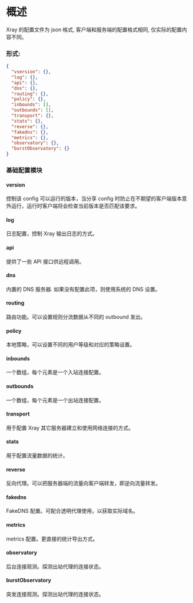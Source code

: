 # 概述

Xray 的配置文件为 json 格式, 客户端和服务端的配置格式相同, 仅实际的配置内容不同。

### 形式:

```json
{
  "vsersion": {},
  "log": {},
  "api": {},
  "dns": {},
  "routing": {},
  "policy": {},
  "inbounds": [],
  "outbounds": [],
  "transport": {},
  "stats": {},
  "reverse": {},
  "fakedns": {},
  "metrics": {},
  "observatory": {},
  "burstObservatory": {}
}
```

### 基础配置模块

#### version

控制该 config 可以运行的版本，当分享 config 时防止在不期望的客户端版本意外运行，运行时客户端将会检查当前版本是否匹配该要求。

#### log

日志配置，控制 Xray 输出日志的方式。

#### api

提供了一些 API 接口供远程调用。

#### dns

内置的 DNS 服务器. 如果没有配置此项，则使用系统的 DNS 设置。

#### routing

路由功能。可以设置规则分流数据从不同的 outbound 发出。

#### policy

本地策略，可以设置不同的用户等级和对应的策略设置。

#### inbounds

一个数组，每个元素是一个入站连接配置。

#### outbounds

一个数组，每个元素是一个出站连接配置。

#### transport

用于配置 Xray 其它服务器建立和使用网络连接的方式。

#### stats

用于配置流量数据的统计。

#### reverse

反向代理。可以把服务器端的流量向客户端转发，即逆向流量转发。

#### fakedns

FakeDNS 配置。可配合透明代理使用，以获取实际域名。

#### metrics

metrics 配置。更直接的统计导出方式。

#### observatory

后台连接观测。探测出站代理的连接状态。

#### burstObservatory

突发连接观测。探测出站代理的连接状态。

